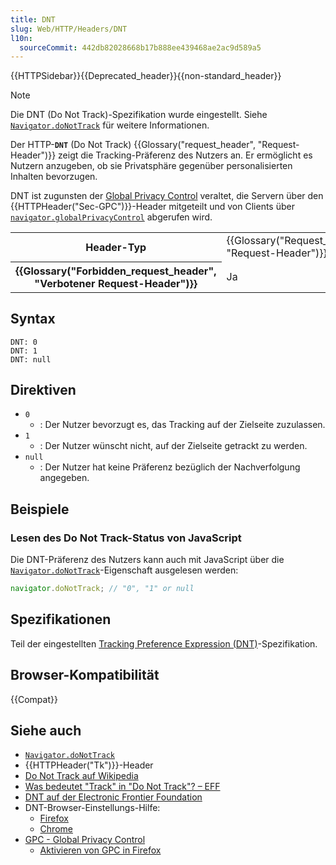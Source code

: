 ```yaml
---
title: DNT
slug: Web/HTTP/Headers/DNT
l10n:
  sourceCommit: 442db82028668b17b888ee439468ae2ac9d589a5
---
```


{{HTTPSidebar}}{{Deprecated_header}}{{non-standard_header}}

> [!NOTE]
> Die DNT (Do Not Track)-Spezifikation wurde eingestellt. Siehe [`Navigator.doNotTrack`](/de/docs/Web/API/Navigator/doNotTrack) für weitere Informationen.

Der HTTP-**`DNT`** (Do Not Track) {{Glossary("request_header", "Request-Header")}} zeigt die Tracking-Präferenz des Nutzers an. Er ermöglicht es Nutzern anzugeben, ob sie Privatsphäre gegenüber personalisierten Inhalten bevorzugen.

DNT ist zugunsten der [Global Privacy Control](https://globalprivacycontrol.org/) veraltet, die Servern über den {{HTTPHeader("Sec-GPC")}}-Header mitgeteilt und von Clients über [`navigator.globalPrivacyControl`](/de/docs/Web/API/Navigator/globalPrivacyControl) abgerufen wird.

<table class="properties">
  <tbody>
    <tr>
      <th scope="row">Header-Typ</th>
      <td>{{Glossary("Request_header", "Request-Header")}}</td>
    </tr>
    <tr>
      <th scope="row">{{Glossary("Forbidden_request_header", "Verbotener Request-Header")}}</th>
      <td>Ja</td>
    </tr>
  </tbody>
</table>

## Syntax

```http
DNT: 0
DNT: 1
DNT: null
```

## Direktiven

- `0`
  - : Der Nutzer bevorzugt es, das Tracking auf der Zielseite zuzulassen.
- `1`
  - : Der Nutzer wünscht nicht, auf der Zielseite getrackt zu werden.
- `null`
  - : Der Nutzer hat keine Präferenz bezüglich der Nachverfolgung angegeben.

## Beispiele

### Lesen des Do Not Track-Status von JavaScript

Die DNT-Präferenz des Nutzers kann auch mit JavaScript über die [`Navigator.doNotTrack`](/de/docs/Web/API/Navigator/doNotTrack)-Eigenschaft ausgelesen werden:

```js
navigator.doNotTrack; // "0", "1" or null
```

## Spezifikationen

Teil der eingestellten [Tracking Preference Expression (DNT)](https://www.w3.org/TR/tracking-dnt/#dnt-header-field)-Spezifikation.

## Browser-Kompatibilität

{{Compat}}

## Siehe auch

- [`Navigator.doNotTrack`](/de/docs/Web/API/Navigator/doNotTrack)
- {{HTTPHeader("Tk")}}-Header
- [Do Not Track auf Wikipedia](https://en.wikipedia.org/wiki/Do_Not_Track)
- [Was bedeutet "Track" in "Do Not Track"? – EFF](https://www.eff.org/deeplinks/2011/02/what-does-track-do-not-track-mean)
- [DNT auf der Electronic Frontier Foundation](https://www.eff.org/issues/do-not-track)
- DNT-Browser-Einstellungs-Hilfe:
  - [Firefox](https://support.mozilla.org/en-US/kb/how-do-i-turn-do-not-track-feature)
  - [Chrome](https://support.google.com/chrome/answer/2790761)
- [GPC - Global Privacy Control](https://globalprivacycontrol.org/)
  - [Aktivieren von GPC in Firefox](https://support.mozilla.org/en-US/kb/global-privacy-control?as=u&utm_source=inproduct)
